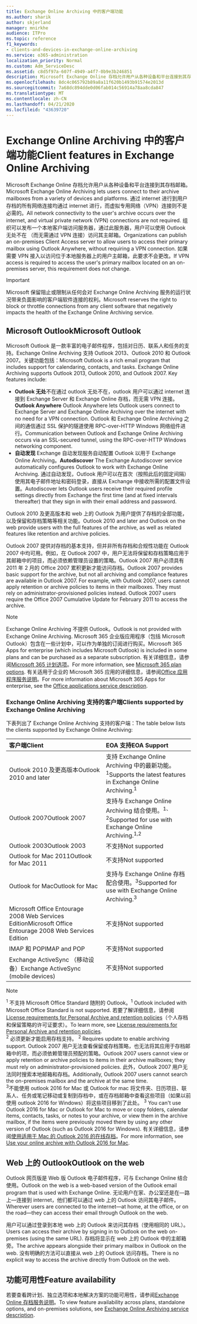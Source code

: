 ```yaml
---
title: Exchange Online Archiving 中的客户端功能
ms.author: sharik
author: skjerland
manager: mnirkhe
audience: ITPro
ms.topic: reference
f1_keywords:
- clients-and-devices-in-exchange-online-archiving
ms.service: o365-administration
localization_priority: Normal
ms.custom: Adm_ServiceDesc
ms.assetid: c8d5f97a-607f-4949-a4f7-0b9e3b246851
description: Microsoft Exchange Online 存档允许用户从各种设备和平台连接到其存档邮箱。 通过 internet 进行到用户存档的所有网络连接均通过 internet 进行，而虚拟专用网络（VPN）连接则不是必需的。 组织可以发布一个本地客户端访问服务器，通过此服务器，用户可以使用 Outlook 无处不在 （而无需通过 VPN 连接）访问其主邮箱。 如果需要 VPN 接入以访问位于本地服务器上的用户主邮箱，此要求不会更改。
ms.openlocfilehash: 8dc4c065792b89a8a11f620b1493b91574e2013d
ms.sourcegitcommit: 7a68dc894dde0d06fab014c56914a78aa8cda847
ms.translationtype: MT
ms.contentlocale: zh-CN
ms.lasthandoff: 04/21/2020
ms.locfileid: "43639720"
---
```

# <a name="client-features-in-exchange-online-archiving"></a><span data-ttu-id="e3028-106">Exchange Online Archiving 中的客户端功能</span><span class="sxs-lookup"><span data-stu-id="e3028-106">Client features in Exchange Online Archiving</span></span>

<span data-ttu-id="e3028-107">Microsoft Exchange Online 存档允许用户从各种设备和平台连接到其存档邮箱。</span><span class="sxs-lookup"><span data-stu-id="e3028-107">Microsoft Exchange Online Archiving lets users connect to their archive mailboxes from a variety of devices and platforms.</span></span> <span data-ttu-id="e3028-108">通过 internet 进行到用户存档的所有网络连接均通过 internet 进行，而虚拟专用网络（VPN）连接则不是必需的。</span><span class="sxs-lookup"><span data-stu-id="e3028-108">All network connectivity to the user's archive occurs over the internet, and virtual private network (VPN) connections are not required.</span></span> <span data-ttu-id="e3028-109">组织可以发布一个本地客户端访问服务器，通过此服务器，用户可以使用 Outlook 无处不在 （而无需通过 VPN 连接）访问其主邮箱。</span><span class="sxs-lookup"><span data-stu-id="e3028-109">Organizations can publish an on-premises Client Access server to allow users to access their primary mailbox using Outlook Anywhere, without requiring a VPN connection.</span></span> <span data-ttu-id="e3028-110">如果需要 VPN 接入以访问位于本地服务器上的用户主邮箱，此要求不会更改。</span><span class="sxs-lookup"><span data-stu-id="e3028-110">If VPN access is required to access the user's primary mailbox located on an on-premises server, this requirement does not change.</span></span>
  
> [!IMPORTANT]
> <span data-ttu-id="e3028-111">Microsoft 保留阻止或限制从任何会对 Exchange Online Archiving 服务的运行状况带来负面影响的客户端软件连接的权利。</span><span class="sxs-lookup"><span data-stu-id="e3028-111">Microsoft reserves the right to block or throttle connections from any client software that negatively impacts the health of the Exchange Online Archiving service.</span></span>
  
## <a name="microsoft-outlook"></a><span data-ttu-id="e3028-112">Microsoft Outlook</span><span class="sxs-lookup"><span data-stu-id="e3028-112">Microsoft Outlook</span></span>

<span data-ttu-id="e3028-p103">Microsoft Outlook 是一款丰富的电子邮件程序，包括对日历、联系人和任务的支持。Exchange Online Archiving 支持 Outlook 2013、Outlook 2010 和 Outlook 2007。关键功能包括：</span><span class="sxs-lookup"><span data-stu-id="e3028-p103">Microsoft Outlook is a rich email program that includes support for calendaring, contacts, and tasks. Exchange Online Archiving supports Outlook 2013, Outlook 2010, and Outlook 2007. Key features include:</span></span>
  
- <span data-ttu-id="e3028-116">**Outlook 无处**不在通过 outlook 无处不在，outlook 用户可以通过 internet 连接到 Exchange Server 和 Exchange Online 存档，而无需 VPN 连接。</span><span class="sxs-lookup"><span data-stu-id="e3028-116">**Outlook Anywhere** Outlook Anywhere lets Outlook users connect to Exchange Server and Exchange Online Archiving over the internet with no need for a VPN connection.</span></span> <span data-ttu-id="e3028-117">Outlook 和 Exchange Online Archiving 之间的通信通过 SSL 保护的隧道使用 RPC-over-HTTP Windows 网络组件进行。</span><span class="sxs-lookup"><span data-stu-id="e3028-117">Communication between Outlook and Exchange Online Archiving occurs via an SSL-secured tunnel, using the RPC-over-HTTP Windows networking component.</span></span>    
- <span data-ttu-id="e3028-118">**自动发现** Exchange 自动发现服务自动配置 Outlook 以用于 Exchange Online Archiving。</span><span class="sxs-lookup"><span data-stu-id="e3028-118">**Autodiscover** The Exchange Autodiscover service automatically configures Outlook to work with Exchange Online Archiving.</span></span> <span data-ttu-id="e3028-119">通过自动发现，Outlook 用户可以在首次（按照此后的固定间隔）使用其电子邮件地址和密码登录，直接从 Exchange 中接收所需的配置文件设置。</span><span class="sxs-lookup"><span data-stu-id="e3028-119">Autodiscover lets Outlook users receive their required profile settings directly from Exchange the first time (and at fixed intervals thereafter) that they sign in with their email address and password.</span></span> 

<span data-ttu-id="e3028-120">Outlook 2010 及更高版本和 web 上的 Outlook 为用户提供了存档的全部功能，以及保留和存档策略等相关功能。</span><span class="sxs-lookup"><span data-stu-id="e3028-120">Outlook 2010 and later and Outlook on the web provide users with the full features of the archive, as well as related features like retention and archive policies.</span></span>
  
<span data-ttu-id="e3028-p106">Outlook 2007 提供对存档的基本支持，但并非所有存档和合规性功能在 Outlook 2007 中均可用。例如，在 Outlook 2007 中，用户无法将保留和存档策略应用于其邮箱中的项目，而必须依赖管理员设置的策略。Outlook 2007 用户必须具有 2011 年 2 月的 Office 2007 累积更新才能访问存档。</span><span class="sxs-lookup"><span data-stu-id="e3028-p106">Outlook 2007 provides basic support for the archive, but not all archiving and compliance features are available in Outlook 2007. For example, with Outlook 2007, users cannot apply retention or archive policies to items in their mailboxes. They must rely on administrator-provisioned policies instead. Outlook 2007 users require the Office 2007 Cumulative Update for February 2011 to access the archive.</span></span>
  
> [!NOTE]
> <span data-ttu-id="e3028-125">Exchange Online Archiving 不提供 Outlook。</span><span class="sxs-lookup"><span data-stu-id="e3028-125">Outlook is not provided with Exchange Online Archiving.</span></span> <span data-ttu-id="e3028-126">Microsoft 365 企业版应用程序（包括 Microsoft Outlook）包含在一些计划中，可以作为单独的订阅进行购买。</span><span class="sxs-lookup"><span data-stu-id="e3028-126">Microsoft 365 Apps for enterprise (which includes Microsoft Outlook) is included in some plans and can be purchased as a separate subscription.</span></span> <span data-ttu-id="e3028-127">有关详细信息，请参阅[Microsoft 365 计划选项](../office-365-platform-service-description/office-365-plan-options.md)。</span><span class="sxs-lookup"><span data-stu-id="e3028-127">For more information, see [Microsoft 365 plan options](../office-365-platform-service-description/office-365-plan-options.md).</span></span> <span data-ttu-id="e3028-128">有关适用于企业的 Microsoft 365 应用的详细信息，请参阅[Office 应用程序服务说明](../office-applications-service-description/office-applications-service-description.md)。</span><span class="sxs-lookup"><span data-stu-id="e3028-128">For more information about Microsoft 365 Apps for enterprise, see the [Office applications service description](../office-applications-service-description/office-applications-service-description.md).</span></span> 
  
### <a name="clients-supported-by-exchange-online-archiving"></a><span data-ttu-id="e3028-129">Exchange Online Archiving 支持的客户端</span><span class="sxs-lookup"><span data-stu-id="e3028-129">Clients supported by Exchange Online Archiving</span></span>

<span data-ttu-id="e3028-130">下表列出了 Exchange Online Archiving 支持的客户端：</span><span class="sxs-lookup"><span data-stu-id="e3028-130">The table below lists the clients supported by Exchange Online Archiving:</span></span>
  
|<span data-ttu-id="e3028-131">**客户端**</span><span class="sxs-lookup"><span data-stu-id="e3028-131">**Client**</span></span>|<span data-ttu-id="e3028-132">**EOA 支持**</span><span class="sxs-lookup"><span data-stu-id="e3028-132">**EOA Support**</span></span>|
|:-----|:-----|
|<span data-ttu-id="e3028-133">Outlook 2010 及更高版本</span><span class="sxs-lookup"><span data-stu-id="e3028-133">Outlook 2010 and later</span></span>  <br/> |<span data-ttu-id="e3028-134">支持 Exchange Online Archiving 中的最新功能。<sup>1</sup></span><span class="sxs-lookup"><span data-stu-id="e3028-134">Supports the latest features in Exchange Online Archiving.<sup>1</sup></span></span> <br/> |
|<span data-ttu-id="e3028-135">Outlook 2007</span><span class="sxs-lookup"><span data-stu-id="e3028-135">Outlook 2007</span></span>  <br/> |<span data-ttu-id="e3028-136">支持与 Exchange Online Archiving 结合使用。<sup>1、2</sup></span><span class="sxs-lookup"><span data-stu-id="e3028-136">Supported for use with Exchange Online Archiving.<sup>1,2</sup></span></span> <br/> |
|<span data-ttu-id="e3028-137">Outlook 2003</span><span class="sxs-lookup"><span data-stu-id="e3028-137">Outlook 2003</span></span>  <br/> |<span data-ttu-id="e3028-138">不支持</span><span class="sxs-lookup"><span data-stu-id="e3028-138">Not supported</span></span>  <br/> |
|<span data-ttu-id="e3028-139">Outlook for Mac 2011</span><span class="sxs-lookup"><span data-stu-id="e3028-139">Outlook for Mac 2011</span></span>  <br/> |<span data-ttu-id="e3028-140">不支持</span><span class="sxs-lookup"><span data-stu-id="e3028-140">Not supported</span></span>  <br/> |
|<span data-ttu-id="e3028-141">Outlook for Mac</span><span class="sxs-lookup"><span data-stu-id="e3028-141">Outlook for Mac</span></span>  <br/> |<span data-ttu-id="e3028-142">支持与 Exchange Online 存档配合使用。<sup>3</sup></span><span class="sxs-lookup"><span data-stu-id="e3028-142">Supported for use with Exchange Online Archiving.<sup>3</sup></span></span> <br/> |
|<span data-ttu-id="e3028-143">Microsoft Office Entourage 2008 Web Services Edition</span><span class="sxs-lookup"><span data-stu-id="e3028-143">Microsoft Office Entourage 2008 Web Services Edition</span></span>  <br/> |<span data-ttu-id="e3028-144">不支持</span><span class="sxs-lookup"><span data-stu-id="e3028-144">Not supported</span></span>  <br/> |
|<span data-ttu-id="e3028-145">IMAP 和 POP</span><span class="sxs-lookup"><span data-stu-id="e3028-145">IMAP and POP</span></span>  <br/> |<span data-ttu-id="e3028-146">不支持</span><span class="sxs-lookup"><span data-stu-id="e3028-146">Not supported</span></span>  <br/> |
|<span data-ttu-id="e3028-147">Exchange ActiveSync （移动设备）</span><span class="sxs-lookup"><span data-stu-id="e3028-147">Exchange ActiveSync (mobile devices)</span></span>  <br/> |<span data-ttu-id="e3028-148">不支持</span><span class="sxs-lookup"><span data-stu-id="e3028-148">Not supported</span></span>  <br/> |
   
> [!NOTE]
> <span data-ttu-id="e3028-149"><sup>1</sup> 不支持 Microsoft Office Standard 随附的 Outlook。</span><span class="sxs-lookup"><span data-stu-id="e3028-149"><sup>1</sup> Outlook included with Microsoft Office Standard is not supported.</span></span> <span data-ttu-id="e3028-150">若要了解详细信息，请参阅 [License requirements for Personal Archive and retention policies](https://support.office.com/article/Outlook-license-requirements-for-Exchange-features-46B6B7C5-C3CA-43E5-8424-1E2807917C99)（个人存档和保留策略的许可证要求）。</span><span class="sxs-lookup"><span data-stu-id="e3028-150">To learn more, see [License requirements for Personal Archive and retention policies](https://support.office.com/article/Outlook-license-requirements-for-Exchange-features-46B6B7C5-C3CA-43E5-8424-1E2807917C99).</span></span> <br/><span data-ttu-id="e3028-151"> 
<sup>2</sup> 必须更新才能启用存档支持。</span><span class="sxs-lookup"><span data-stu-id="e3028-151"> 
<sup>2</sup> Requires update to enable archiving support.</span></span> <span data-ttu-id="e3028-152">Outlook 2007 用户无法查看保留或存档策略，也无法将其应用于存档邮箱中的项，而必须依赖管理员预配的策略。</span><span class="sxs-lookup"><span data-stu-id="e3028-152">Outlook 2007 users cannot view or apply retention or archive policies to items in their archive mailboxes; they must rely on administrator-provisioned policies.</span></span> <span data-ttu-id="e3028-153">此外，Outlook 2007 用户无法同时搜索本地邮箱和存档。</span><span class="sxs-lookup"><span data-stu-id="e3028-153">Additionally, Outlook 2007 users cannot search the on-premises mailbox and the archive at the same time.</span></span> <br/><span data-ttu-id="e3028-154"> 
<sup>3</sup>不能使用 outlook 2016 for Mac 或 Outlook for mac 将文件夹、日历项目、联系人、任务或笔记移动或复制到存档中，或在存档邮箱中查看这些项目（如果以前使用 outlook 2016 for Windows）将这些项目移到了此处。</span><span class="sxs-lookup"><span data-stu-id="e3028-154"> 
<sup>3</sup> You can't use Outlook 2016 for Mac or Outlook for Mac to move or copy folders, calendar items, contacts, tasks, or notes to your archive, or view them in the archive mailbox, if the items were previously moved there by using any other version of Outlook (such as Outlook 2016 for Windows).</span></span> <span data-ttu-id="e3028-155">有关详细信息，请参阅[使用适用于 Mac 的 Outlook 2016 的在线存档](https://support.office.com/article/Use-your-online-archive-with-Outlook-2016-for-Mac-45b8439c-2982-4b6b-9097-eed71dbfe238)。</span><span class="sxs-lookup"><span data-stu-id="e3028-155">For more information, see [Use your online archive with Outlook 2016 for Mac](https://support.office.com/article/Use-your-online-archive-with-Outlook-2016-for-Mac-45b8439c-2982-4b6b-9097-eed71dbfe238).</span></span> 

## <a name="outlook-on-the-web"></a><span data-ttu-id="e3028-156">Web 上的 Outlook</span><span class="sxs-lookup"><span data-stu-id="e3028-156">Outlook on the web</span></span>

<span data-ttu-id="e3028-157">Outlook 网页版是 Web 版 Outlook 电子邮件程序，可与 Exchange Online 结合使用。</span><span class="sxs-lookup"><span data-stu-id="e3028-157">Outlook on the web is a web-based version of the Outlook email program that is used with Exchange Online.</span></span> <span data-ttu-id="e3028-158">无论用户在家、办公室还是在&mdash;路上&mdash;连接到 internet，他们都可以通过 web 上的 Outlook 访问其电子邮件。</span><span class="sxs-lookup"><span data-stu-id="e3028-158">Wherever users are connected to the internet&mdash;at home, at the office, or on the road&mdash;they can access their email through Outlook on the web.</span></span>
  
<span data-ttu-id="e3028-159">用户可以通过登录到本地 web 上的 Outlook 来访问其存档（使用相同的 URL）。</span><span class="sxs-lookup"><span data-stu-id="e3028-159">Users can access their archive by signing in to Outlook on the web on-premises (using the same URL).</span></span> <span data-ttu-id="e3028-160">存档将显示在 web 上的 Outlook 中的主邮箱旁。</span><span class="sxs-lookup"><span data-stu-id="e3028-160">The archive appears alongside their primary mailbox in Outlook on the web.</span></span> <span data-ttu-id="e3028-161">没有明确的方法可以直接从 web 上的 Outlook 访问存档。</span><span class="sxs-lookup"><span data-stu-id="e3028-161">There is no explicit way to access the archive directly from Outlook on the web.</span></span>
  
## <a name="feature-availability"></a><span data-ttu-id="e3028-162">功能可用性</span><span class="sxs-lookup"><span data-stu-id="e3028-162">Feature availability</span></span>

<span data-ttu-id="e3028-163">若要查看跨计划、独立选项和本地解决方案的功能可用性，请参阅[Exchange Online 存档服务说明](exchange-online-archiving-service-description.md)。</span><span class="sxs-lookup"><span data-stu-id="e3028-163">To view feature availability across plans, standalone options, and on-premises solutions, see [Exchange Online Archiving service description](exchange-online-archiving-service-description.md).</span></span>